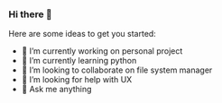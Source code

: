 ### Hi there 👋

<!--
**PatrickPhadi/PatrickPhadi** is a ✨ _special_ ✨ repository because its `README.md` (this file) appears on your GitHub profile.
-->
Here are some ideas to get you started:

- 🔭 I’m currently working on personal project
- 🌱 I’m currently learning python
- 👯 I’m looking to collaborate on file system manager
- 🤔 I’m looking for help with UX
- 💬 Ask me anything

<!--
- 📫 How to reach me: ...
- 😄 Pronouns: ...
- ⚡ Fun fact: ...
-->

